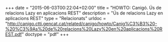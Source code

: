 +++
date        = "2015-06-03T00:22:04+02:00"
title       = "HOWTO: Canigó. Ús de relacions Lazy en aplicacions REST"
description = "Ús de relacions Lazy en aplicacions REST"
type        = "Relacionats"
urldoc      = "http://canigo.ctti.gencat.cat/related/canigo/howto/Canig%C3%B3%20-%20%C3%9As%20de%20relacions%20Lazy%20en%20aplicacions%20REST.pdf"
doctype     = "pdf"
+++